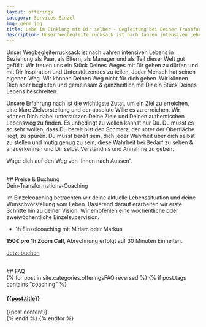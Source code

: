 ```yaml
---
layout: offerings
category: Services-Einzel
img: germ.jpg
title: Lebe im Einklang mit Dir selber - Begleitung bei Deiner Transformation
description: Unser Wegbegleiterrucksack ist nach Jahren intensiven Lebens in Beziehung als Paar, als Eltern, als Manager und als Teil dieser Welt gut gefüllt. Wir freuen uns ein Stück Deines Weges mit Dir gehen zu dürfen und mit Dir Inspiration und Unterstützendes zu teilen.
---
```


Unser Wegbegleiterrucksack ist nach Jahren intensiven Lebens in Beziehung als Paar, als Eltern, als Manager und als Teil dieser Welt gut gefüllt. Wir freuen uns ein Stück Deines Weges mit Dir gehen zu dürfen und mit Dir Inspiration und Unterstützendes zu teilen. Jeder Mensch hat seinen eigenen Weg. Wir können Deinen Weg nicht für dich gehen. Wir können Dich aber begleiten und gemeinsam & ganzheitlich mit Dir ein Stück Deines Lebens beschreiten.

Unsere Erfahrung nach ist die wichtigste Zutat, um ein Ziel zu erreichen, eine klare Zielvorstellung und der absolute Wille es zu erreichen. Wir können Dich dabei unterstützen Deine Ziele und Deinen authentischen Lebensweg zu finden. Es unbedingt zu wollen kannst nur Du. Du musst es so sehr wollen, dass Du bereit bist den Schmerz, der unter der Oberfläche liegt, zu spüren. Du musst bereit sein, dich jeder Wahrheit über dich selbst zu stellen und mutig genug zu sein, diese Wahrheit bei Bedarf zu sehen & anzuerkennen und Dir selbst Verständnis und Annahme zu geben.

Wage dich auf den Weg von 'Innen nach Aussen'.

<br>
## Preise & Buchung
<div class="panel panel-info">
<div class="panel-heading">Dein-Transformations-Coaching</div>
<div class="panel-body">
  <p>Im Einzelcoaching betrachten wir deine aktuelle Lebenssituation und deine Wunschvorstellung vom Leben. Basierend darauf erarbeiten wir erste Schritte hin zu deiner Vision. Wir empfehlen eine wöchentliche oder zweiwöchentliche Einzelsupervision.</p>
  <ul>
  <li>1h Einzelcoaching mit Miriam oder Markus</li>
  </ul>
  <b>150€ pro 1h Zoom Call</b>, Abrechnung erfolgt auf 30 Minuten Einheiten.
  <p><a href="mailto:{{ site.email }}?subject=Dein-Transformations-Coaching" target="_blank" class="btn btn-primary">Jetzt buchen</a></p>
</div>
</div>


<br>
## FAQ
<div class="panel-group" id="accordion" role="tablist" aria-multiselectable="true">
  <div class="panel panel-default">
  {% for post in site.categories.offeringsFAQ reversed %}
    {% if post.tags contains "coaching" %}
    <div class="panel-heading" role="tab" id="{{post.anker}}Head">
      <h4 class="panel-title">
        <a rclass="collapsed" ole="button" data-toggle="collapse" data-parent="#accordion" href="#{{post.anker}}Role" aria-expanded="false" aria-controls="{{post.anker}}">
          {{post.title}}
        </a>
      </h4>
    </div>
    <div id="{{post.anker}}Role" class="panel-collapse collapse" role="tabpanel" aria-labelledby="{{post.anker}}Head">
      <div class="panel-body">
        {{post.content}}
      </div>
    </div>
    {% endif %}
  {% endfor %}
  </div>
</div>



<!--

  Living in peace with yourself

  Do you want to be more yourself, do you want to live at least one of your dreams, do you want to have a live with at least 50 % joy and do you have the feeling you need help going there?
  We can support you in finding your path in life - but you really need to want it.
  You need to want it so much that you are willing to feel the pain that is underneath the surface, that you are willing to face every truth about yourself and be brave enough to let it be seen when necessary.


-->
